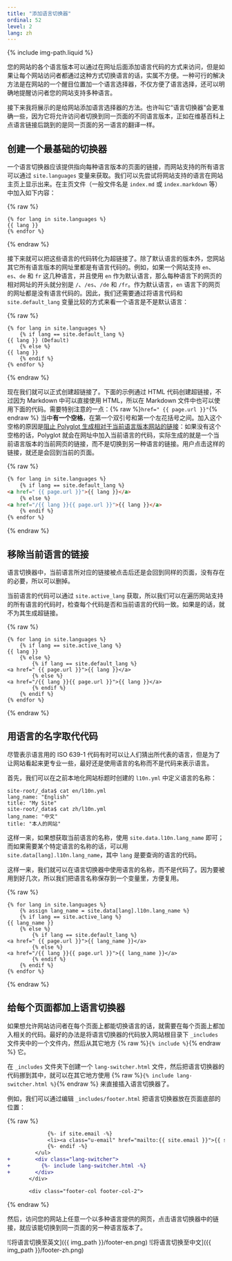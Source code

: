 ```yaml
---
title: "添加语言切换器"
ordinal: 52
level: 2
lang: zh
---
```

{% include img-path.liquid %}

您的网站的各个语言版本可以通过在网址后面添加语言代码的方式来访问，但是如果让每个网站访问者都通过这种方式切换语言的话，实属不方便。一种可行的解决方法是在网站的一个醒目位置加一个语言选择器，不仅方便了语言选择，还可以明确地提醒访问者您的网站支持多种语言。

接下来我将展示的是给网站添加语言选择器的方法。也许叫它“语言切换器”会更准确一些，因为它将允许访问者切换到同一页面的不同语言版本，正如在维基百科上点语言链接后跳到的是同一页面的另一语言的翻译一样。

## 创建一个最基础的切换器

一个语言切换器应该提供指向每种语言版本的页面的链接，而网站支持的所有语言可以通过 `site.languages` 变量来获取。我们可以先尝试将网站支持的语言在网站主页上显示出来。在主页文件（一般文件名是 `index.md` 或 `index.markdown` 等）中加入如下内容：

{% raw %}
```liquid
{% for lang in site.languages %}
{{ lang }}
{% endfor %}
```
{% endraw %}

接下来就可以把这些语言的代码转化为超链接了。除了默认语言的版本外，您网站其它所有语言版本的网址里都是有语言代码的。例如，如果一个网站支持 `en`、`es`、`de` 和 `fr` 这几种语言，并且使用 `en` 作为默认语言，那么每种语言下的网页的相对网址的开头就分别是 `/`、`/es`、`/de` 和 `/fr`。作为默认语言，`en` 语言下的网页的网址都是没有语言代码的。因此，我们还需要通过将语言代码和 `site.default_lang` 变量比较的方式来看一个语言是不是默认语言：

{% raw %}
```liquid
{% for lang in site.languages %}
    {% if lang == site.default_lang %}
{{ lang }} (Default)
    {% else %}
{{ lang }}
    {% endif %}
{% endfor %}
```
{% endraw %}

现在我们就可以正式创建超链接了。下面的示例通过 HTML 代码创建超链接，不过因为 Markdown 中可以直接使用 HTML，所以在 Markdown 文件中也可以使用下面的代码。需要特别注意的一点：{% raw %}`href=" {{ page.url }}"`{% endraw %} 当中**有一个空格**，在第一个双引号和第一个左花括号之间。加入这个空格的原因是[阻止 Polyglot 生成相对于当前语言版本网站的链接](https://github.com/untra/polyglot/blob/1.3.2/README.md#relativized-local-urls)：如果没有这个空格的话，Polyglot 就会在网址中加入当前语言的代码，实际生成的就是一个当前语言版本的当前网页的链接，而不是切换到另一种语言的链接。用户点击这样的链接，就还是会回到当前的页面。

{% raw %}
```html
{% for lang in site.languages %}
    {% if lang == site.default_lang %}
<a href=" {{ page.url }}">{{ lang }}</a>
    {% else %}
<a href="/{{ lang }}{{ page.url }}">{{ lang }}</a>
    {% endif %}
{% endfor %}
```
{% endraw %}

## 移除当前语言的链接

语言切换器中，当前语言所对应的链接被点击后还是会回到同样的页面，没有存在的必要，所以可以删掉。

当前语言的代码可以通过 `site.active_lang` 获取，所以我们可以在遍历网站支持的所有语言的代码时，检查每个代码是否和当前语言的代码一致。如果是的话，就不为其生成超链接。

{% raw %}
```liquid
{% for lang in site.languages %}
    {% if lang == site.active_lang %}
{{ lang }}
    {% else %}
        {% if lang == site.default_lang %}
<a href=" {{ page.url }}">{{ lang }}</a>
        {% else %}
<a href="/{{ lang }}{{ page.url }}">{{ lang }}</a>
        {% endif %}
    {% endif %}
{% endfor %}
```
{% endraw %}

## 用语言的名字取代代码

尽管表示语言用的 ISO 639-1 代码有时可以让人们猜出所代表的语言，但是为了让网站看起来更专业一些，最好还是使用语言的名称而不是代码来表示语言。

首先，我们可以在之前本地化网站标题时创建的 `l10n.yml` 中定义语言的名称：

```console
site-root/_data$ cat en/l10n.yml
lang_name: "English"
title: "My Site"
site-root/_data$ cat zh/l10n.yml
lang_name: "中文"
title: "本人的网站"
```

这样一来，如果想获取当前语言的名称，使用 `site.data.l10n.lang_name` 即可；而如果需要某个特定语言的名称的话，可以用 `site.data[lang].l10n.lang_name`，其中 `lang` 是要查询的语言的代码。

这样一来，我们就可以在语言切换器中使用语言的名称，而不是代码了。因为要被用到好几次，所以我们把语言名称保存到一个变量里，方便复用。

{% raw %}
```liquid
{% for lang in site.languages %}
    {% assign lang_name = site.data[lang].l10n.lang_name %}
    {% if lang == site.active_lang %}
{{ lang_name }}
    {% else %}
        {% if lang == site.default_lang %}
<a href=" {{ page.url }}">{{ lang_name }}</a>
        {% else %}
<a href="/{{ lang }}{{ page.url }}">{{ lang_name }}</a>
        {% endif %}
    {% endif %}
{% endfor %}
```
{% endraw %}

## 给每个页面都加上语言切换器

如果想允许网站访问者在每个页面上都能切换语言的话，就需要在每个页面上都加入相关的代码。最好的办法是将语言切换器的代码放入网站根目录下 `_includes` 文件夹中的一个文件内，然后从其它地方 {% raw %}`{% include %}`{% endraw %} 它。

在 `_includes` 文件夹下创建一个 `lang-switcher.html` 文件，然后把语言切换器的代码挪到其中，就可以在其它地方使用 {% raw %}`{% include lang-switcher.html %}`{% endraw %} 来直接插入语言切换器了。

例如，我们可以通过编辑 `_includes/footer.html` 把语言切换器放在页面底部的位置：

{% raw %}
```diff
             {%- if site.email -%}
             <li><a class="u-email" href="mailto:{{ site.email }}">{{ site.email }}</a></li>
             {%- endif -%}
         </ul>
+        <div class="lang-switcher">
+          {%- include lang-switcher.html -%}
+        </div>
       </div>

       <div class="footer-col footer-col-2">
```
{% endraw %}

然后，访问您的网站上任意一个以多种语言提供的网页，点击语言切换器中的链接，就应该能切换到同一页面的另一种语言版本了。

![将语言切换至英文]({{ img_path }}/footer-en.png)
![将语言切换至中文]({{ img_path }}/footer-zh.png)
